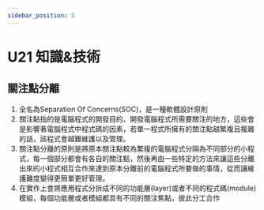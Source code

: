 ```yaml
---
sidebar_position: 5
---
```


# U21 知識&技術

## 關注點分離
1. 全名為Separation Of Concerns(SOC)，是一種軟體設計原則
2. 關注點指的是電腦程式的開發目的、開發電腦程式所需要關注的地方，這些會是影響著電腦程式中程式碼的因素，若單一程式所擁有的關注點越繁複且複雜的話，該程式會越難維護以及管理。
3. 關注點分離的原則是將原本關注點較為繁複的電腦程式分隔為不同部分的小程式，每一個部分都會有各自的關注點，然後再由一些特定的方法來讓這些分離出來的小程式相互合作來達到原本分離前的電腦程式所要做的事情，從而讓維護難度變得更簡單更好管理。
4. 在實作上會將應用程式分拆成不同的功能層(layer)或者不同的程式碼(module)模組，每個功能層或者模組都具有不同的關注焦點，彼此分工合作
